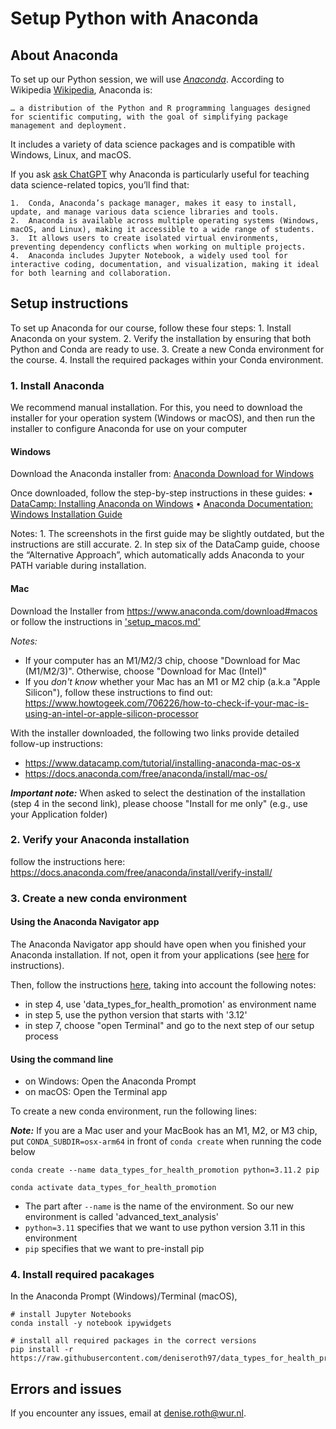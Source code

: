# Setup Python with Anaconda

## About Anaconda

To set up our Python session, we will use [*Anaconda*](https://www.anaconda.com/). According to Wikipedia [Wikipedia](https://en.wikipedia.org/wiki/Anaconda_(Python_distribution)), Anaconda is:

	… a distribution of the Python and R programming languages designed for scientific computing, with the goal of simplifying package management and deployment.
It includes a variety of data science packages and is compatible with Windows, Linux, and macOS.

If you ask [ask ChatGPT](https://chat.openai.com/share/958fe6cc-b411-43e5-b156-23fb6ef4fb3f) why Anaconda is particularly useful for teaching data science-related topics, you’ll find that:

	1.	Conda, Anaconda’s package manager, makes it easy to install, update, and manage various data science libraries and tools.
	2.	Anaconda is available across multiple operating systems (Windows, macOS, and Linux), making it accessible to a wide range of students.
	3.	It allows users to create isolated virtual environments, preventing dependency conflicts when working on multiple projects.
	4.	Anaconda includes Jupyter Notebook, a widely used tool for interactive coding, documentation, and visualization, making it ideal for both learning and collaboration.

## Setup instructions

To set up Anaconda for our course, follow these four steps:
	1.	Install Anaconda on your system.
	2.	Verify the installation by ensuring that both Python and Conda are ready to use.
	3.	Create a new Conda environment for the course.
	4.	Install the required packages within your Conda environment.

### 1. Install Anaconda

We recommend manual installation.
For this, you need to download the installer for your operation system (Windows or macOS), and then run the installer to configure Anaconda for use on your computer 

#### Windows


Download the Anaconda installer from: [Anaconda Download for Windows](https://www.anaconda.com/download#windows)

Once downloaded, follow the step-by-step instructions in these guides:
	•	[DataCamp: Installing Anaconda on Windows](https://www.datacamp.com/tutorial/installing-anaconda-windows) 
	•	[Anaconda Documentation: Windows Installation Guide](https://docs.anaconda.com/free/anaconda/install/windows/)

Notes:
	1.	The screenshots in the first guide may be slightly outdated, but the instructions are still accurate.
	2.	In step six of the DataCamp guide, choose the “Alternative Approach”, which automatically adds Anaconda to your PATH variable during installation.

#### Mac

Download the Installer from https://www.anaconda.com/download#macos or 
follow the instructions in ['setup_macos.md'](./setup_macos.md)

*Notes:* 

- If your computer has an M1/M2/3 chip, choose "Download for Mac (M1/M2/3)". Otherwise, choose "Download for Mac (Intel)"
- If you *don't know* whether your Mac has an M1 or M2 chip (a.k.a "Apple Silicon"), follow these instructions to find out: https://www.howtogeek.com/706226/how-to-check-if-your-mac-is-using-an-intel-or-apple-silicon-processor

With the installer downloaded, the following two links provide detailed follow-up instructions: 

- https://www.datacamp.com/tutorial/installing-anaconda-mac-os-x
- https://docs.anaconda.com/free/anaconda/install/mac-os/

**_Important note:_** When asked to select the destination of the installation (step 4 in the second link), please choose "Install for me only" (e.g., use your Application folder)

### 2. Verify your Anaconda installation

follow the instructions here: https://docs.anaconda.com/free/anaconda/install/verify-install/

### 3. Create a new conda environment

#### Using the Anaconda Navigator app

The  Anaconda Navigator app should have open when you finished your Anaconda installation.
If not, open it from your applications (see [here](https://docs.anaconda.com/free/navigator/getting-started/#navigator-starting-navigator) for instructions).

Then, follow the instructions [here](https://docs.anaconda.com/free/navigator/tutorials/create-python35-environment/),  taking into account the following notes:

- in step 4, use 'data_types_for_health_promotion' as environment name
- in step 5, use the python version that starts with '3.12'
- in step 7, choose "open Terminal" and go to the next step of our setup process 

#### Using the command line

- on Windows: Open the Anaconda Prompt
- on macOS: Open the Terminal app

To create a new conda environment, run the following lines:

**_Note:_** If you are a Mac user and your MacBook has an M1, M2, or M3 chip, put `CONDA_SUBDIR=osx-arm64` in front of `conda create` when running the code below

```shell
conda create --name data_types_for_health_promotion python=3.11.2 pip

conda activate data_types_for_health_promotion
```


- The part after `--name` is the name of the environment. So our new environment is called 'advanced_text_analysis'
- `python=3.11` specifies that we want to use python version 3.11 in this environment
- `pip` specifies that we want to pre-install pip

### 4. Install required pacakages

In the Anaconda Prompt (Windows)/Terminal (macOS),

```shell
# install Jupyter Notebooks
conda install -y notebook ipywidgets

# install all required packages in the correct versions
pip install -r https://raw.githubusercontent.com/deniseroth97/data_types_for_health_promotion/main/abm/setup/requirements.txt
```

## Errors and issues

If you encounter any issues, email at denise.roth@wur.nl. 
